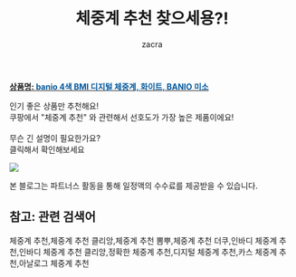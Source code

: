 ﻿---
layout: post
title:  "체중계 추천 찾으세용?!"
author: zacra
categories: [ 아이템 ]
tags: [체중계 추천,체중계 추천 클리앙,체중계 추천 뽐뿌,체중계 추천 더쿠,인바디 체중계 추천,인바디 체중계 추천 클리앙,정확한 체중계 추천,디지털 체중계 추천,카스 체중계 추천,아날로그 체중계 추천]
image: https://static.coupangcdn.com/image/retail/images/2019/06/10/15/5/1f5278a1-a66e-4822-bf94-b76140076524.jpg 
description: "쿠팡에서 체중계 추천 관련 키워드로 가장 고객 선호도가 높은 제품이랍니다."
rating: 4.5
---

<a href="https://link.coupang.com/re/AFFSDP?lptag=AF8407795&pageKey=159550292&itemId=458138589&vendorItemId=4899489545&traceid=V0-153-2ce9edf29e40d1e3"><b>상품명: <font color='#01579B'>banio 4색 BMI 디지털 체중계, 화이트, BANIO 미소</font></b></a>

인기 좋은 상품만 추천해요!<br/>
쿠팡에서 "체중계 추천" 와 관련해서 선호도가 가장 높은 제품이에요!<br/><br/>
무슨 긴 설명이 필요한가요?  
클릭해서 확인해보세요


<a href="https://link.coupang.com/re/AFFSDP?lptag=AF8407795&pageKey=159550292&itemId=458138589&vendorItemId=4899489545&traceid=V0-153-2ce9edf29e40d1e3"><img src="https://thumbnail10.coupangcdn.com/thumbnails/remote/q89/image/retail/images/2019/06/10/16/1/8d06704a-2ccc-4ef9-8b04-f0c0f610d539.jpg"></a> 

본 블로그는 파트너스 활동을 통해 일정액의 수수료를 제공받을 수 있습니다.

## 참고: 관련 검색어    
체중계 추천,체중계 추천 클리앙,체중계 추천 뽐뿌,체중계 추천 더쿠,인바디 체중계 추천,인바디 체중계 추천 클리앙,정확한 체중계 추천,디지털 체중계 추천,카스 체중계 추천,아날로그 체중계 추천